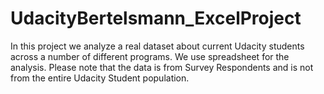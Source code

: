 # UdacityBertelsmann_ExcelProject

In this project we analyze a real dataset about current Udacity students
across a number of different programs. We use spreadsheet for the
analysis.
Please note that the data is from Survey Respondents and is not from the entire
Udacity Student population.
